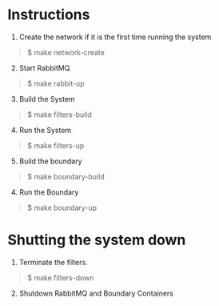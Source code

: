 # Instructions

1) Create the network if it is the first time running the system
> $ make network-create

2) Start RabbitMQ.
> $ make rabbit-up

3) Build the System
> $ make filters-build 

4) Run the System
> $ make filters-up

5) Build the boundary
> $ make boundary-build 

4) Run the Boundary
> $ make boundary-up

# Shutting the system down

1) Terminate the filters.
> $ make filters-down

2) Shutdown RabbitMQ and Boundary Containers